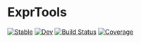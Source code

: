 # ExprTools

[![Stable](https://img.shields.io/badge/docs-stable-blue.svg)](https://invenia.github.io/ExprTools.jl/stable)
[![Dev](https://img.shields.io/badge/docs-dev-blue.svg)](https://invenia.github.io/ExprTools.jl/dev)
[![Build Status](https://travis-ci.com/invenia/ExprTools.jl.svg?branch=master)](https://travis-ci.com/invenia/ExprTools.jl)
[![Coverage](https://codecov.io/gh/invenia/ExprTools.jl/branch/master/graph/badge.svg)](https://codecov.io/gh/invenia/ExprTools.jl)
